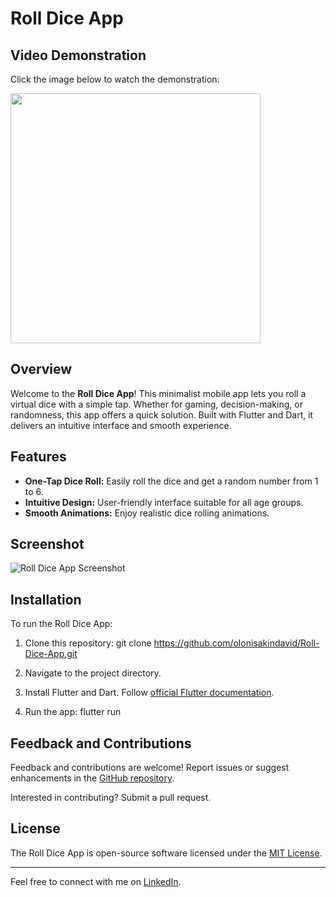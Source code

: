 # Roll Dice App

## Video Demonstration

Click the image below to watch the demonstration:

<img src="https://github.com/olonisakindavid/Roll-Dice-App/assets/66315270/8f5c33c2-5a32-4bf8-a0fe-a3437f374ba2" width="400">

## Overview

Welcome to the **Roll Dice App**! This minimalist mobile app lets you roll a virtual dice with a simple tap. Whether for gaming, decision-making, or randomness, this app offers a quick solution. Built with Flutter and Dart, it delivers an intuitive interface and smooth experience.

## Features

- **One-Tap Dice Roll:** Easily roll the dice and get a random number from 1 to 6.
- **Intuitive Design:** User-friendly interface suitable for all age groups.
- **Smooth Animations:** Enjoy realistic dice rolling animations.

## Screenshot

![Roll Dice App Screenshot](https://github.com/olonisakindavid/Roll-Dice-App/assets/66315270/4ccad082-e670-44a2-b310-c21dba815379)

## Installation

To run the Roll Dice App:

1. Clone this repository:
   git clone https://github.com/olonisakindavid/Roll-Dice-App.git

2. Navigate to the project directory.

3. Install Flutter and Dart. Follow [official Flutter documentation](https://flutter.dev/docs/get-started/install).

4. Run the app:
   flutter run

## Feedback and Contributions

Feedback and contributions are welcome! Report issues or suggest enhancements in the [GitHub repository](https://github.com/olonisakindavid/Roll-Dice-App/issues).

Interested in contributing? Submit a pull request.

## License

The Roll Dice App is open-source software licensed under the [MIT License](https://opensource.org/licenses/MIT).

---

Feel free to connect with me on [LinkedIn](https://www.linkedin.com/in/olonisakin-david).
